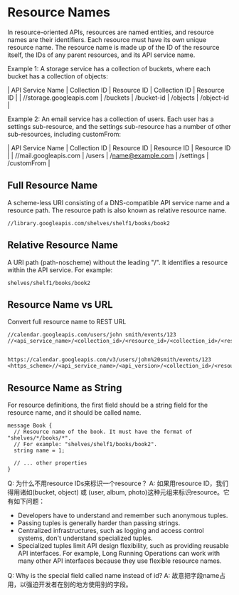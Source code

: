 
# Resource Names
In resource-oriented APIs, resources are named entities, and resource names are their identifiers. Each resource must have its own unique resource name. The resource name is made up of the ID of the resource itself, the IDs of any parent resources, and its API service name.

Example 1: A storage service has a collection of buckets, where each bucket has a collection of objects:

| API Service Name          | Collection ID | Resource ID | Collection ID | Resource ID |
| //storage.googleapis.com  | /buckets      | /bucket-id  | /objects      | /object-id  |

Example 2: An email service has a collection of users. Each user has a settings sub-resource, and the settings sub-resource has a number of other sub-resources, including customFrom:

| API Service Name      | Collection ID | Resource ID       | Resource ID | Resource ID |
| //mail.googleapis.com | /users        | /name@example.com | /settings   | /customFrom |

## Full Resource Name
A scheme-less URI consisting of a DNS-compatible API service name and a resource path. The resource path is also known as relative resource name.

```
//library.googleapis.com/shelves/shelf1/books/book2
```

## Relative Resource Name
A URI path (path-noscheme) without the leading "/". It identifies a resource within the API service. For example:

```
shelves/shelf1/books/book2
```

## Resource Name vs URL
Convert full resource name to REST URL

```
//calendar.googleapis.com/users/john smith/events/123
//<api_service_name>/<collection_id>/<resource_id>/<collection_id>/<resource_id>


https://calendar.googleapis.com/v3/users/john%20smith/events/123
<https_scheme>//<api_service_name>/<api_version>/<collection_id>/<resource_id>/<collection_id>/<resource_id>
```

## Resource Name as String
For resource definitions, the first field should be a string field for the resource name, and it should be called name.

```
message Book {
  // Resource name of the book. It must have the format of "shelves/*/books/*".
  // For example: "shelves/shelf1/books/book2".
  string name = 1;

  // ... other properties
}
```

Q: 为什么不用resource IDs来标识一个resource？
A: 如果用resource ID，我们得用诸如(bucket, object) 或 (user, album, photo)这种元组来标识resource。它有如下问题：

- Developers have to understand and remember such anonymous tuples.
- Passing tuples is generally harder than passing strings.
- Centralized infrastructures, such as logging and access control systems, don't understand specialized tuples.
- Specialized tuples limit API design flexibility, such as providing reusable API interfaces. For example, Long Running Operations can work with many other API interfaces because they use flexible resource names.

Q: Why is the special field called name instead of id?
A: 故意把字段name占用，以强迫开发者在别的地方使用别的字段。
